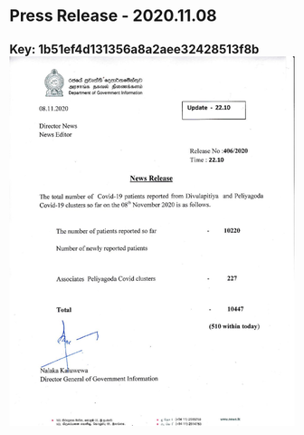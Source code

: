 # Press Release - 2020.11.08 
Key: 1b51ef4d131356a8a2aee32428513f8b 
![img](img/1b51ef4d131356a8a2aee32428513f8b.jpg)
---
```

```
